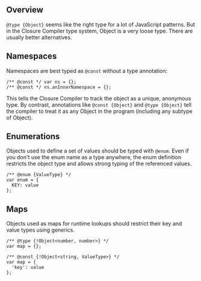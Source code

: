 ## Overview
`@type {Object}` seems like the right type for a lot of JavaScript patterns.  But in the Closure Compiler type system, Object is a very loose type. There are usually better alternatives.

## Namespaces

Namespaces are best typed as `@const` without a type annotation:

    /** @const */ var ns = {};
    /** @const */ ns.anInnerNamespace = {};

This tells the Closure Compiler to track the object as a unique, anonymous type. By contrast, annotations like `@const {Object}` and `@type {Object}` tell the compiler to treat it as any Object in the program (including any subtype of Object).

## Enumerations

Objects used to define a set of values should be typed with `@enum`. Even if you don't use the enum name as a type anywhere, the enum definition restricts the object type and allows strong typing of the referenced values.

    /** @enum {ValueType} */
    var enum = {
      KEY: value
    };

## Maps

Objects used as maps for runtime lookups should restrict their key and value types using generics.

    /** @type {!Object<number, number>} */
    var map = {};
    
    /** @const {!Object<string, ValueType>} */
    var map = {
      'key': value
    };